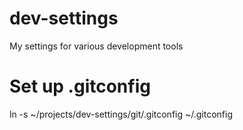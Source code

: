 # dev-settings
My settings for various development tools

# Set up .gitconfig
ln -s ~/projects/dev-settings/git/.gitconfig ~/.gitconfig
